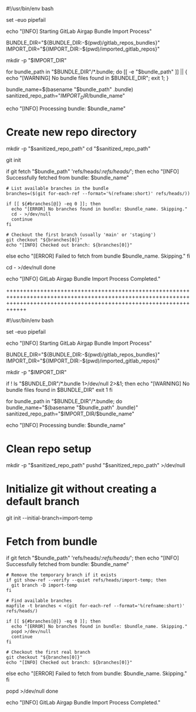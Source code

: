 #!/usr/bin/env bash

set -euo pipefail

echo "[INFO] Starting GitLab Airgap Bundle Import Process"

BUNDLE_DIR="${BUNDLE_DIR:-$(pwd)/gitlab_repos_bundles}"
IMPORT_DIR="${IMPORT_DIR:-$(pwd)/imported_gitlab_repos}"

mkdir -p "$IMPORT_DIR"

for bundle_path in "$BUNDLE_DIR"/*.bundle; do
  [[ -e "$bundle_path" ]] || { echo "[WARNING] No bundle files found in $BUNDLE_DIR"; exit 1; }

  bundle_name=$(basename "$bundle_path" .bundle)
  sanitized_repo_path="$IMPORT_DIR/$bundle_name"

  echo "[INFO] Processing bundle: $bundle_name"

  # Create new repo directory
  mkdir -p "$sanitized_repo_path"
  cd "$sanitized_repo_path"

  git init

  if git fetch "$bundle_path" 'refs/heads/*:refs/heads/*'; then
    echo "[INFO] Successfully fetched from bundle: $bundle_name"

    # List available branches in the bundle
    branches=($(git for-each-ref --format='%(refname:short)' refs/heads/))

    if [[ ${#branches[@]} -eq 0 ]]; then
      echo "[ERROR] No branches found in bundle: $bundle_name. Skipping."
      cd - >/dev/null
      continue
    fi

    # Checkout the first branch (usually 'main' or 'staging')
    git checkout "${branches[0]}"
    echo "[INFO] Checked out branch: ${branches[0]}"
  else
    echo "[ERROR] Failed to fetch from bundle $bundle_name. Skipping."
  fi

  cd - >/dev/null
done

echo "[INFO] GitLab Airgap Bundle Import Process Completed."



++++++++++++++++++++++++++++++++++++++++++++++++++++++++++++++++++++++++++++++++++++++++++++++++++++++++++++++++++++++++++++++++++++++++++++++++++++++++++++++++++++++++

#!/usr/bin/env bash

set -euo pipefail

echo "[INFO] Starting GitLab Airgap Bundle Import Process"

BUNDLE_DIR="${BUNDLE_DIR:-$(pwd)/gitlab_repos_bundles}"
IMPORT_DIR="${IMPORT_DIR:-$(pwd)/imported_gitlab_repos}"

mkdir -p "$IMPORT_DIR"

if ! ls "$BUNDLE_DIR"/*.bundle 1>/dev/null 2>&1; then
  echo "[WARNING] No bundle files found in $BUNDLE_DIR"
  exit 1
fi

for bundle_path in "$BUNDLE_DIR"/*.bundle; do
  bundle_name="$(basename "$bundle_path" .bundle)"
  sanitized_repo_path="$IMPORT_DIR/$bundle_name"

  echo "[INFO] Processing bundle: $bundle_name"

  # Clean repo setup
  mkdir -p "$sanitized_repo_path"
  pushd "$sanitized_repo_path" >/dev/null

  # Initialize git without creating a default branch
  git init --initial-branch=import-temp

  # Fetch from bundle
  if git fetch "$bundle_path" 'refs/heads/*:refs/heads/*'; then
    echo "[INFO] Successfully fetched from bundle: $bundle_name"

    # Remove the temporary branch if it exists
    if git show-ref --verify --quiet refs/heads/import-temp; then
      git branch -D import-temp
    fi

    # Find available branches
    mapfile -t branches < <(git for-each-ref --format='%(refname:short)' refs/heads/)

    if [[ ${#branches[@]} -eq 0 ]]; then
      echo "[ERROR] No branches found in bundle: $bundle_name. Skipping."
      popd >/dev/null
      continue
    fi

    # Checkout the first real branch
    git checkout "${branches[0]}"
    echo "[INFO] Checked out branch: ${branches[0]}"
  else
    echo "[ERROR] Failed to fetch from bundle: $bundle_name. Skipping."
  fi

  popd >/dev/null
done

echo "[INFO] GitLab Airgap Bundle Import Process Completed."
